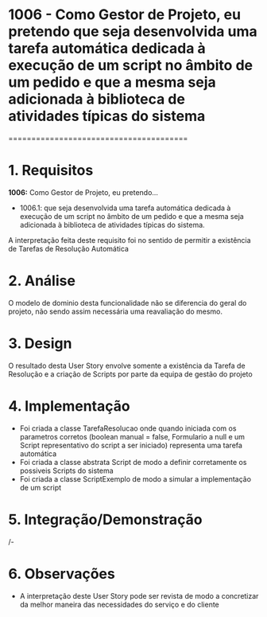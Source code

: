 # 1006 - Como Gestor de Projeto, eu pretendo que seja desenvolvida uma tarefa automática dedicada à execução de um script no âmbito de um pedido e que a mesma seja adicionada à biblioteca de atividades típicas do sistema
=======================================


# 1. Requisitos

**1006:** Como Gestor de Projeto, eu pretendo...

- 1006.1: que seja desenvolvida uma tarefa automática dedicada à execução de um script no âmbito de um pedido e que a mesma seja adicionada à biblioteca de atividades típicas do sistema.

A interpretação feita deste requisito foi no sentido de permitir a existência de Tarefas de Resolução Automática

# 2. Análise

O modelo de dominio desta funcionalidade não se diferencia do geral do projeto, não sendo assim necessária uma reavaliação do mesmo.

# 3. Design

O resultado desta User Story envolve somente a existência da Tarefa de Resolução e a criação de Scripts por parte da equipa de gestão do projeto

# 4. Implementação

- Foi criada a classe TarefaResolucao onde quando iniciada com os parametros corretos (boolean manual = false, Formulario a null e um Script representativo do script a ser iniciado) representa uma tarefa automática
- Foi criada a classe abstrata Script de modo a definir corretamente os possiveis Scripts do sistema
- Foi criada a classe ScriptExemplo de modo a simular a implementação de um script

# 5. Integração/Demonstração

/-

# 6. Observações

- A interpretação deste User Story pode ser revista de modo a concretizar da melhor maneira das necessidades do serviço e do cliente



